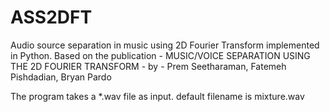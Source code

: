 # ASS2DFT
Audio source separation in music using 2D Fourier Transform implemented in Python. Based on the publication - MUSIC/VOICE SEPARATION USING THE 2D FOURIER TRANSFORM - by - Prem Seetharaman, Fatemeh Pishdadian, Bryan Pardo

The program takes a *.wav file as input.
default filename is mixture.wav
